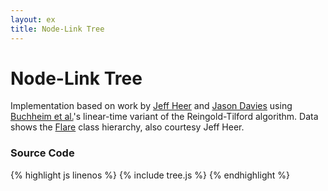 ```yaml
---
layout: ex
title: Node-Link Tree
---
```


# Node-Link Tree

<div class="gallery" id="chart"> </div>
<link type="text/css" rel="stylesheet" href="tree.css"/>
<script type="text/javascript" src="../d3.layout.js?2.4.0"> </script>
<script type="text/javascript" src="tree.js"> </script>

Implementation based on work by [Jeff Heer](http://jheer.org/) and
[Jason Davies](http://www.jasondavies.com/) using [Buchheim et
al.](http://www.springerlink.com/content/u73fyc4tlxp3uwt8/)'s
linear-time variant of the Reingold-Tilford algorithm. Data shows the
[Flare](http://flare.prefuse.org/) class hierarchy, also courtesy Jeff
Heer.

### Source Code

{% highlight js linenos %}
{% include tree.js %}
{% endhighlight %}

